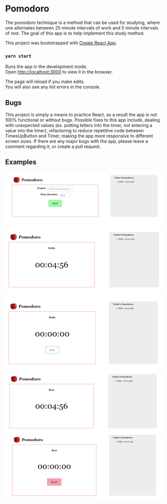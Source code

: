 # Pomodoro
The pomodoro technique is a method that can be used for studying, where one alternates between 25 minute intervals of work and 5 minute intervals of rest. The goal of this app is to help implement this study method.

This project was bootstrapped with [Create React App](https://github.com/facebook/create-react-app).

### `yarn start`

Runs the app in the development mode.<br />
Open [http://localhost:3000](http://localhost:3000) to view it in the browser.

The page will reload if you make edits.<br />
You will also see any lint errors in the console.

## Bugs
This project is simply a means to practice React, as a result the app is not 100% functional or without bugs. Possible fixes to this app include, dealing with unexpected values (ex. putting letters into the timer, not entering a value into the timer), refactoring to reduce repetitive code between TimesUpButton and Timer, making the app more responsive to different screen sizes. If there are any major bugs with the app, please leave a comment regarding it, or create a pull request.

## Examples
![Start screen](./demo-imgs/2020-03-18(5).png)
![Timer running](./demo-imgs/2020-03-18(1).png)
![Times up 1](./demo-imgs/2020-03-18(2).png)
![Rest Timer Running](./demo-imgs/2020-03-18(3).png)
![Reset](./demo-imgs/2020-03-18(4).png)

